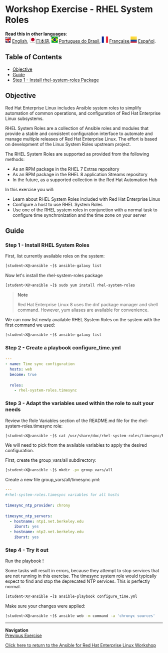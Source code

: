 # Workshop Exercise - RHEL System Roles

**Read this in other languages**:
<br>![uk](../images/uk.png) [English](README.md),  ![japan](../images/japan.png)[日本語](README.ja.md), ![brazil](../images/brazil.png) [Portugues do Brasil](README.pt-br.md), ![france](../images/fr.png) [Française](README.fr.md),![Español](../images/col.png) [Español](README.es.md).

## Table of Contents

* [Objective](#objective)
* [Guide](#guide)
* [Step 1 - Install rhel-system-roles Package](#step-1---install-rhel-system-roles-package)

## Objective

Red Hat Enterprise Linux includes Ansible system roles to simplify automation of common operations, and configuration of Red Hat Enterprise Linux subsystems.

RHEL System Roles are a collection of Ansible roles and modules that provide a stable and consistent configuration interface to automate and manage multiple releases of Red Hat Enterprise Linux. The effort is based on development of the Linux System Roles upstream project.

The RHEL System Roles are supported as provided from the following methods:
- As an RPM package in the RHEL 7 Extras repository
- As an RPM package in the RHEL 8 application Streams repository
- In the future, as a supported collection in the Red Hat Automation Hub

In this exercise you will:

* Learn about RHEL System Roles included with Red Hat Enterprise Linux
* Configure a host to use RHEL System Roles
* Use one of the RHEL system roles in conjunction with a normal task to configure time synchronization and the time zone on your server

## Guide

### Step 1 - Install RHEL System Roles

First, list currently available roles on the system:

```bash
[student<X@>ansible ~]$ ansible-galaxy list
```

Now let's install the rhel-system-roles package

```bash
[student<X@>ansible ~]$ sudo yum install rhel-system-roles
```

> **Note**
>
> Red Hat Enterprise Linux 8 uses the dnf package manager and shell command. However, yum aliases are available for convenience.


We can now list newly available RHEL System Roles on the system with the first command we used:

```bash
[student<X@>ansible ~]$ ansible-galaxy list
```

### Step 2 - Create a playbook **configure_time.yml**

```yaml
---
- name: Time sync configuration
  hosts: web
  become: true

  roles:
    - rhel-system-roles.timesync
```

### Step 3 - Adapt the variables used within the role to suit your needs

Review the Role Variables section of the README.md file for the rhel-system-roles.timesync role:

```bash
[student<X@>ansible ~]$ cat /usr/share/doc/rhel-system-roles/timesync/README.md
```

We will need to pick from the available variables to apply the desired configuration.

First, create the group_vars/all subdirectory:

```bash
[student<X@>ansible ~]$ mkdir -pv group_vars/all
```

Create a new file group_vars/all/timesync.yml:

```yaml
---
#rhel-system-roles.timesync variables for all hosts

timesync_ntp_provider: chrony

timesync_ntp_servers:
  - hostname: ntp1.net.berkeley.edu
    iburst: yes
  - hostname: ntp2.net.berkeley.edu
    iburst: yes
```

### Step 4 - Try it out

Run the playbook !

Some tasks will result in errors, because they attempt to stop services that are not running in this exercise. The timesync system role would typically expect to find and stop the deprecated NTP services. This is perfectly normal.

```bash
[student<X@>ansible ~]$ ansible-playbook configure_time.yml
```

Make sure your changes were applied:

```bash
[student<X@>ansible ~]$ ansible web -m command -a 'chronyc sources'
```

---
**Navigation**
<br>
[Previous Exercise](../1.7-role)

[Click here to return to the Ansible for Red Hat Enterprise Linux Workshop](../README.md)
